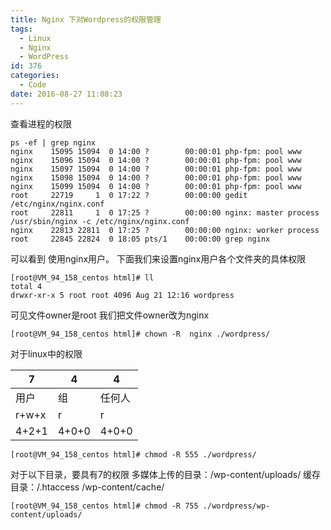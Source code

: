 ```yaml
---
title: Nginx 下对Wordpress的权限管理
tags:
  - Linux
  - Nginx
  - WordPress
id: 376
categories:
  - Code
date: 2016-08-27 11:08:23
---
```

查看进程的权限
```
ps -ef | grep nginx 
nginx    15095 15094  0 14:00 ?        00:00:01 php-fpm: pool www
nginx    15096 15094  0 14:00 ?        00:00:01 php-fpm: pool www
nginx    15097 15094  0 14:00 ?        00:00:01 php-fpm: pool www
nginx    15098 15094  0 14:00 ?        00:00:01 php-fpm: pool www
nginx    15099 15094  0 14:00 ?        00:00:01 php-fpm: pool www
root     22719     1  0 17:22 ?        00:00:00 gedit /etc/nginx/nginx.conf
root     22811     1  0 17:25 ?        00:00:00 nginx: master process /usr/sbin/nginx -c /etc/nginx/nginx.conf
nginx    22813 22811  0 17:25 ?        00:00:00 nginx: worker process           
root     22845 22824  0 18:05 pts/1    00:00:00 grep nginx
```
可以看到 使用nginx用户。
下面我们来设置nginx用户各个文件夹的具体权限
```
[root@VM_94_158_centos html]# ll
total 4
drwxr-xr-x 5 root root 4096 Aug 21 12:16 wordpress
```
可见文件owner是root
我们把文件owner改为nginx
```
[root@VM_94_158_centos html]# chown -R  nginx ./wordpress/
```
对于linux中的权限

|7|4|4|
|-|-|-|
|用户|组|任何人|
|r+w+x|r|r|
|4+2+1|4+0+0|4+0+0|
```
[root@VM_94_158_centos html]# chmod -R 555 ./wordpress/
```
对于以下目录，要具有7的权限
多媒体上传的目录：/wp-content/uploads/
缓存目录：/.htaccess
/wp-content/cache/
```
[root@VM_94_158_centos html]# chmod -R 755 ./wordpress/wp-content/uploads/
```